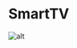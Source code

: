 # SmartTV
![alt](https://drive.google.com/file/d/1jQ8aTnhCB4yC-5Nxajtqfx3RqnU0Am4Z/view?usp=sharing)
